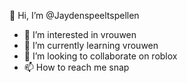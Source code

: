  👋 Hi, I’m @Jaydenspeeltspellen
- 👀 I’m interested in vrouwen
- 🌱 I’m currently learning vrouwen
- 💞️ I’m looking to collaborate on roblox
- 📫 How to reach me snap
